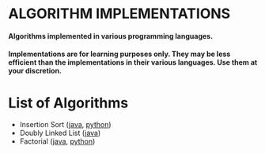 # ALGORITHM IMPLEMENTATIONS

#### Algorithms implemented in various programming languages.
#### Implementations are for learning purposes only. They may be less efficient than the implementations in their various languages. Use them at your discretion.

# List of Algorithms
- Insertion Sort ([java](InsertionSort/java/src/InsertionSort.java), [python](InsertionSort/python/insertion_sort.py))
- Doubly Linked List ([java](LinkedList/java/src/doubly/DoublyLinkedList.java))
- Factorial ([java](Factorial/java/src/Factorial.java), [python](Factorial/python/factorial.py))